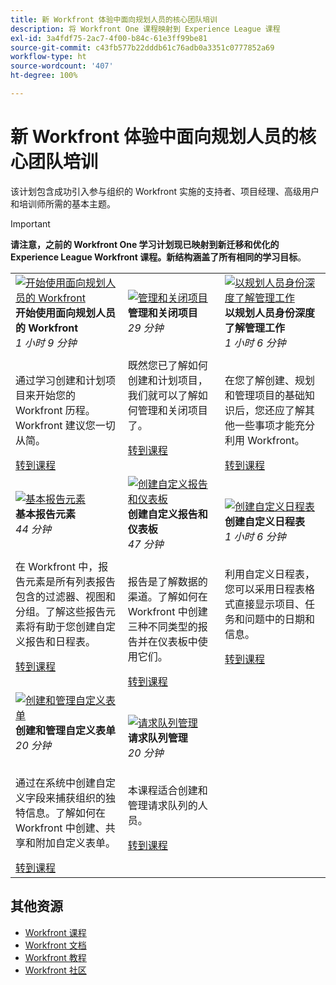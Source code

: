 ```yaml
---
title: 新 Workfront 体验中面向规划人员的核心团队培训
description: 将 Workfront One 课程映射到 Experience League 课程
exl-id: 3a4fdf75-2ac7-4f00-b84c-61e3ff99be81
source-git-commit: c43fb577b22dddb61c76adb0a3351c0777852a69
workflow-type: ht
source-wordcount: '407'
ht-degree: 100%

---
```


# 新 Workfront 体验中面向规划人员的核心团队培训

该计划包含成功引入参与组织的 Workfront 实施的支持者、项目经理、高级用户和培训师所需的基本主题。

>[!IMPORTANT]
>
>**请注意，之前的 Workfront One 学习计划现已映射到新迁移和优化的 Experience League Workfront 课程。新结构涵盖了所有相同的学习目标**。

<table>
  <tr>
   <td>
      <a href="https://experienceleague.adobe.com/?recommended=Workfront-U-1-2022.1.planners">
      <img alt="开始使用面向规划人员的 Workfront" src="https://cdn.experienceleague.adobe.com/thumb/get-started-with-workfront-for-planners.png"/>
      </a>
      <div>
         <strong>开始使用面向规划人员的 Workfront</strong></a>         
         <br/><em>1 小时 9 分钟</em>
      </div>
      <p>
        <br/>
         通过学习创建和计划项目来开始您的 Workfront 历程。Workfront 建议您一切从简。
      </p>
      <a  rel="noreferrer" target="_blank" href="https://experienceleague.adobe.com/?recommended=Workfront-U-1-2022.1.planners" class="spectrum-Button spectrum-Button--primary spectrum-Button--sizeM">
      <span class="spectrum-Button-label has-no-wrap has-text-weight-bold">转到课程</span>
      </a>
   </td>   
   <td>
      <a href="https://experienceleague.adobe.com/?recommended=Workfront-U-1-2022.2.planners">
      <img alt="管理和关闭项目" src="https://cdn.experienceleague.adobe.com/thumb/manage-and-close-a-project.png"/>
      </a>
      <div>
         <strong>管理和关闭项目</strong></a>         
         <br/><em>29 分钟</em>
      </div>
      <p>
        <br/>
         既然您已了解如何创建和计划项目，我们就可以了解如何管理和关闭项目了。
      </p>
      <a  rel="noreferrer" target="_blank" href="https://experienceleague.adobe.com/?recommended=Workfront-U-1-2022.2.planners" class="spectrum-Button spectrum-Button--primary spectrum-Button--sizeM">
      <span class="spectrum-Button-label has-no-wrap has-text-weight-bold">转到课程</span>
      </a>
   </td>
    <td>
      <a href="https://experienceleague.adobe.com/?recommended=Workfront-U-1-2022.3.planners">
      <img alt="以规划人员身份深度了解管理工作" src="https://cdn.experienceleague.adobe.com/thumb/create-a-custom-calendar.png"/>
      </a>
      <div>
         <strong>以规划人员身份深度了解管理工作</strong></a>         
         <br/><em>1 小时 6 分钟</em>
      </div>
      <p>
        <br/>
         在您了解创建、规划和管理项目的基础知识后，您还应了解其他一些事项才能充分利用 Workfront。
      </p>
      <a  rel="noreferrer" target="_blank" href="https://experienceleague.adobe.com/?recommended=Workfront-U-1-2022.3.planners" class="spectrum-Button spectrum-Button--primary spectrum-Button--sizeM">
      <span class="spectrum-Button-label has-no-wrap has-text-weight-bold">转到课程</span>
      </a>
   </td>
  </tr>
  <tr>
   <td>
      <a href="https://experienceleague.adobe.com/?recommended=Workfront-U-1-2022.1.reporting">
      <img alt="基本报告元素" src="https://cdn.experienceleague.adobe.com/thumb/basic-reporting-elements.png"/>
      </a>
      <div>
         <strong>基本报告元素</strong></a>         
         <br/><em>44 分钟</em>
      </div>
      <p>
        <br/>
         在 Workfront 中，报告元素是所有列表报告包含的过滤器、视图和分组。了解这些报告元素将有助于您创建自定义报告和日程表。
      </p>
      <a  rel="noreferrer" target="_blank" href="https://experienceleague.adobe.com/?recommended=Workfront-U-1-2022.1.reporting" class="spectrum-Button spectrum-Button--primary spectrum-Button--sizeM">
      <span class="spectrum-Button-label has-no-wrap has-text-weight-bold">转到课程</span>
      </a>
   </td>   
   <td>
      <a href="https://experienceleague.adobe.com/?recommended=Workfront-U-1-2022.3.reporting">
      <img alt="创建自定义报告和仪表板" src="https://cdn.experienceleague.adobe.com/thumb/basic-reporting-elements.png"/>
      </a>
      <div>
         <strong>创建自定义报告和仪表板</strong></a>         
         <br/><em>47 分钟</em>
      </div>
      <p>
        <br/>
         报告是了解数据的渠道。了解如何在 Workfront 中创建三种不同类型的报告并在仪表板中使用它们。
      </p>
      <a  rel="noreferrer" target="_blank" href="https://experienceleague.adobe.com/?recommended=Workfront-U-1-2022.3.reporting" class="spectrum-Button spectrum-Button--primary spectrum-Button--sizeM">
      <span class="spectrum-Button-label has-no-wrap has-text-weight-bold">转到课程</span>
      </a>
   </td>
    <td>
      <a href="https://experienceleague.adobe.com/?recommended=Workfront-U-1-2022.4.reporting">
      <img alt="创建自定义日程表" src="https://cdn.experienceleague.adobe.com/thumb/create-a-custom-calendar.png"/>
      </a>
      <div>
         <strong>创建自定义日程表</strong></a>         
         <br/><em>1 小时 6 分钟</em>
      </div>
      <p>
        <br/>
         利用自定义日程表，您可以采用日程表格式直接显示项目、任务和问题中的日期和信息。
      </p>
      <a  rel="noreferrer" target="_blank" href="https://experienceleague.adobe.com/?recommended=Workfront-U-1-2022.4.reporting" class="spectrum-Button spectrum-Button--primary spectrum-Button--sizeM">
      <span class="spectrum-Button-label has-no-wrap has-text-weight-bold">转到课程</span>
      </a>
   </td>
  </tr>
  <tr>
   <td>
      <a href="https://experienceleague.adobe.com/?recommended=Workfront-A-1-2022.1.customforms">
      <img alt="创建和管理自定义表单" src="https://cdn.experienceleague.adobe.com/thumb/create-and-manage-custom-forms.png"/>
      </a>
      <div>
         <strong>创建和管理自定义表单</strong></a>         
         <br/><em>20 分钟</em>
      </div>
      <p>
        <br/>
        通过在系统中创建自定义字段来捕获组织的独特信息。了解如何在 Workfront 中创建、共享和附加自定义表单。
      </p>
      <a  rel="noreferrer" target="_blank" href="https://experienceleague.adobe.com/?recommended=Workfront-A-1-2022.1.customforms" class="spectrum-Button spectrum-Button--primary spectrum-Button--sizeM">
      <span class="spectrum-Button-label has-no-wrap has-text-weight-bold">转到课程</span>
      </a>
   </td>   
   <td>
      <a href="https://experienceleague.adobe.com/?recommended=Workfront-U-1-2022.1.request-queues">
      <img alt="请求队列管理" src="https://cdn.experienceleague.adobe.com/thumb/request-queue-management.png"/>
      </a>
      <div>
         <strong>请求队列管理</strong></a>         
         <br/><em>20 分钟</em>
      </div>
      <p>
        <br/>
         本课程适合创建和管理请求队列的人员。
      </p>
      <a  rel="noreferrer" target="_blank" href="https://experienceleague.adobe.com/?recommended=Workfront-U-1-2022.1.request-queues" class="spectrum-Button spectrum-Button--primary spectrum-Button--sizeM">
      <span class="spectrum-Button-label has-no-wrap has-text-weight-bold">转到课程</span>
      </a>
   </td>
  </tr>     
</table>

## 其他资源

* [Workfront 课程](https://experienceleague.adobe.com/?lang=en&amp;Solution=Workfront#courses)
* [Workfront 文档](https://experienceleague.adobe.com/docs/workfront.html)
* [Workfront 教程](https://experienceleague.adobe.com/docs/workfront-learn/tutorials-workfront/home.html)
* [Workfront 社区](https://experienceleaguecommunities.adobe.com/t5/workfront/ct-p/workfront)
